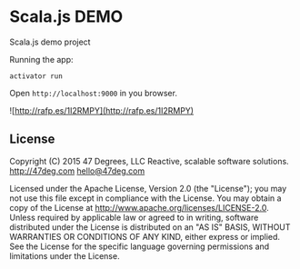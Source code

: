 # Scala.js DEMO
Scala.js demo project

Running the app:

````
activator run
````

Open `http://localhost:9000` in you browser.

![http://rafp.es/1I2RMPY](http://rafp.es/1I2RMPY)

## License

Copyright (C) 2015 47 Degrees, LLC Reactive, scalable software solutions. http://47deg.com hello@47deg.com

Licensed under the Apache License, Version 2.0 (the "License"); you may not use this file except in compliance with the License. You may obtain a copy of the License at http://www.apache.org/licenses/LICENSE-2.0. Unless required by applicable law or agreed to in writing, software distributed under the License is distributed on an "AS IS" BASIS, WITHOUT WARRANTIES OR CONDITIONS OF ANY KIND, either express or implied. See the License for the specific language governing permissions and limitations under the License.
